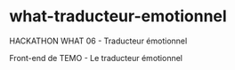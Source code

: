 # what-traducteur-emotionnel
HACKATHON WHAT 06 - Traducteur émotionnel

Front-end de TEMO - Le traducteur émotionnel
